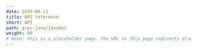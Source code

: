 ```yaml
---
date: 2020-06-11
title: API reference
short: API
path: grpc-java/javadoc
weight: 90
# Note: this is a placeholder page. The URL to this page redirects elsewhere.
---
```

